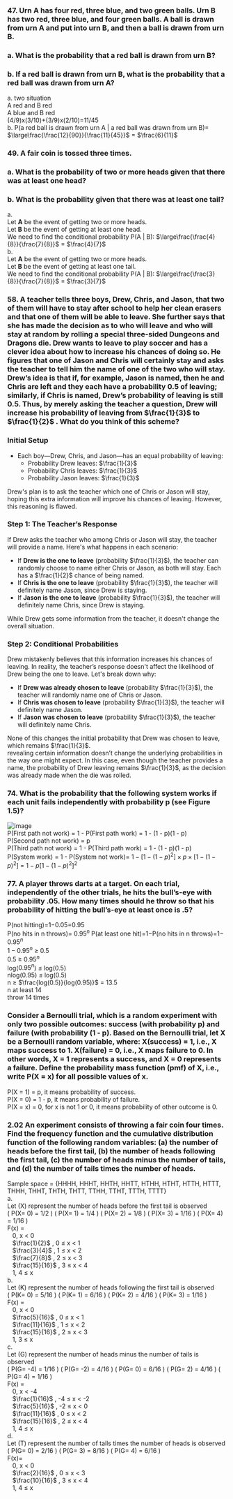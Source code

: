 ### 47. Urn A has four red, three blue, and two green balls. Urn B has two red, three blue, and four green balls. A ball is drawn from urn A and put into urn B, and then a ball is drawn from urn B.  
### a. What is the probability that a red ball is drawn from urn B?  
### b. If a red ball is drawn from urn B, what is the probability that a red ball was drawn from urn A?  
a. two situation  
A red and B red  
A blue and B red  
(4/9)x(3/10)+(3/9)x(2/10)=11/45  
b.
P(a red ball is drawn from urn A | a red ball was drawn from urn B)= $\large\frac{\frac{12}{90}}{\frac{11}{45}}$ = $\frac{6}{11}$
### 49. A fair coin is tossed three times.  
### a. What is the probability of two or more heads given that there was at least one head?  
### b. What is the probability given that there was at least one tail?  
a.  
Let **A** be the event of getting two or more heads.  
Let **B** be the event of getting at least one head.  
We need to find the conditional probability P(A | B): $\large\frac{\frac{4}{8}}{\frac{7}{8}}$ = $\frac{4}{7}$  
b.  
Let **A** be the event of getting two or more heads.  
Let **B** be the event of getting at least one tail.  
We need to find the conditional probability P(A | B): $\large\frac{\frac{3}{8}}{\frac{7}{8}}$ = $\frac{3}{7}$  
### 58. A teacher tells three boys, Drew, Chris, and Jason, that two of them will have to stay after school to help her clean erasers and that one of them will be able to leave. She further says that she has made the decision as to who will leave and who will stay at random by rolling a special three-sided Dungeons and Dragons die. Drew wants to leave to play soccer and has a clever idea about how to increase his chances of doing so. He figures that one of Jason and Chris will certainly stay and asks the teacher to tell him the name of one of the two who will stay. Drew’s idea is that if, for example, Jason is named, then he and Chris are left and they each have a probability 0.5 of leaving; similarly, if Chris is named, Drew’s probability of leaving is still 0.5. Thus, by merely asking the teacher a question, Drew will increase his probability of leaving from  $\frac{1}{3}$ to  $\frac{1}{2}$ . What do you think of this scheme?  
### Initial Setup
- Each boy—Drew, Chris, and Jason—has an equal probability of leaving:
  - Probability Drew leaves:  $\frac{1}{3}$  
  - Probability Chris leaves:  $\frac{1}{3}$  
  - Probability Jason leaves:  $\frac{1}{3}$  

Drew's plan is to ask the teacher which one of Chris or Jason will stay, hoping this extra information will improve his chances of leaving. However, this reasoning is flawed.

### Step 1: The Teacher’s Response
If Drew asks the teacher who among Chris or Jason will stay, the teacher will provide a name. Here's what happens in each scenario:

- If **Drew is the one to leave** (probability  $\frac{1}{3}$), the teacher can randomly choose to name either Chris or Jason, as both will stay. Each has a  $\frac{1}{2}$ chance of being named.
- If **Chris is the one to leave** (probability  $\frac{1}{3}$), the teacher will definitely name Jason, since Drew is staying.
- If **Jason is the one to leave** (probability  $\frac{1}{3}$), the teacher will definitely name Chris, since Drew is staying.

While Drew gets some information from the teacher, it doesn't change the overall situation.

### Step 2: Conditional Probabilities
Drew mistakenly believes that this information increases his chances of leaving. In reality, the teacher’s response doesn't affect the likelihood of Drew being the one to leave. Let's break down why:

- If **Drew was already chosen to leave** (probability  $\frac{1}{3}$), the teacher will randomly name one of Chris or Jason.
- If **Chris was chosen to leave** (probability  $\frac{1}{3}$), the teacher will definitely name Jason.
- If **Jason was chosen to leave** (probability  $\frac{1}{3}$), the teacher will definitely name Chris.

None of this changes the initial probability that Drew was chosen to leave, which remains  $\frac{1}{3}$.  
revealing certain information doesn’t change the underlying probabilities in the way one might expect. In this case, even though the teacher provides a name, the probability of Drew leaving remains  $\frac{1}{3}$, as the decision was already made when the die was rolled.  
### 74. What is the probability that the following system works if each unit fails independently with probability p (see Figure 1.5)?  
![image](https://github.com/user-attachments/assets/dc98f59f-0b15-4e34-9790-608ec30a0850)  
P(First path not work) = 1 - P(First path work) = 1 - (1 - p)(1 - p)  
P(Second path not work) = p  
P(Third path not work) = 1 - P(Third path work) = 1 - (1 - p)(1 - p)  
P(System work) = 1 - P(System not work)= $1 - [1 - (1 - p)^2] \times p \times [1 - (1 - p)^2]$ = $1 - p[1 - (1 - p)^2]^2$  
### 77. A player throws darts at a target. On each trial, independently of the other trials, he hits the bull’s-eye with probability .05. How many times should he throw so that his probability of hitting the bull’s-eye at least once is .5?  
P(not hitting)=1−0.05=0.95  
P(no hits in n throws)= $0.95^n$
P(at least one hit)=1−P(no hits in n throws)=1− $0.95^n$  
$1−0.95^n$ ≥ 0.5  
0.5 ≥ $0.95^n$  
log($0.95^n$) ≤ log(0.5)  
nlog(0.95) ≤ log(0.5)  
n ≥ $\frac{log(0.5)}{log(0.95)}$ = 13.5  
n at least 14  
throw 14 times  
### Consider a Bernoulli trial, which is a random experiment with only two possible outcomes: success (with probability p) and failure (with probability (1 - p). Based on the Bernoulli trial, let X be a Bernoulli random variable, where: X(success) = 1, i.e., X maps success to 1.  X(failure) = 0, i.e., X maps failure to 0.  In other words, X = 1 represents a success, and X = 0 represents a failure.  Define the probability mass function (pmf) of X, i.e., write P(X = x) for all possible values of x.  
P(X = 1) = p, it means probability of success.  
P(X = 0) = 1 - p, it means probability of failure.  
P(X = x) = 0, for x is not 1 or 0, it means probability of other outcome is 0.  
### 2.02 An experiment consists of throwing a fair coin four times. Find the frequency function and the cumulative distribution function of the following random variables: (a) the number of heads before the first tail, (b) the number of heads following the first tail, (c) the number of heads minus the number of tails, and (d) the number of tails times the number of heads.  
Sample space = {HHHH, HHHT, HHTH, HHTT, HTHH, HTHT, HTTH, HTTT, THHH, THHT, THTH, THTT, TTHH, TTHT, TTTH, TTTT}  
a.  
Let (X) represent the number of heads before the first tail is observed  
( P(X= 0) = 1/2 ) 
( P(X= 1) = 1/4 ) 
( P(X= 2) = 1/8 ) 
( P(X= 3) = 1/16 ) 
( P(X= 4) = 1/16 )  
F(x) =  
&nbsp;&nbsp; 0, x < 0  
&nbsp;&nbsp; $\frac{1}{2}$ , 0 ≤ x < 1  
&nbsp;&nbsp; $\frac{3}{4}$ , 1 ≤ x < 2  
&nbsp;&nbsp; $\frac{7}{8}$ , 2 ≤ x < 3  
&nbsp;&nbsp; $\frac{15}{16}$ , 3 ≤ x < 4    
&nbsp;&nbsp; 1, 4 ≤ x  
b.  
Let (K) represent the number of heads following the first tail is observed  
( P(K= 0) = 5/16 ) 
( P(K= 1) = 6/16 ) 
( P(K= 2) = 4/16 ) 
( P(K= 3) = 1/16 )  
F(x) =  
&nbsp;&nbsp; 0, x < 0  
&nbsp;&nbsp; $\frac{5}{16}$ , 0 ≤ x < 1  
&nbsp;&nbsp; $\frac{11}{16}$ , 1 ≤ x < 2  
&nbsp;&nbsp; $\frac{15}{16}$ , 2 ≤ x < 3    
&nbsp;&nbsp; 1, 3 ≤ x  
c.  
Let (G) represent the number of heads minus the number of tails is observed  
( P(G= -4) = 1/16 ) 
( P(G= -2) = 4/16 ) 
( P(G= 0) = 6/16 ) 
( P(G= 2) = 4/16 ) 
( P(G= 4) = 1/16 )  
F(x) =  
&nbsp;&nbsp; 0, x < -4  
&nbsp;&nbsp; $\frac{1}{16}$ , -4 ≤ x < -2  
&nbsp;&nbsp; $\frac{5}{16}$ , -2 ≤ x < 0  
&nbsp;&nbsp; $\frac{11}{16}$ , 0 ≤ x < 2  
&nbsp;&nbsp; $\frac{15}{16}$ , 2 ≤ x < 4  
&nbsp;&nbsp; 1, 4 ≤ x  
d.  
Let (T) represent the number of tails times the number of heads is observed  
( P(G= 0) = 2/16 ) 
( P(G= 3) = 8/16 ) 
( P(G= 4) = 6/16 )  
F(x)=  
&nbsp;&nbsp; 0, x < 0  
&nbsp;&nbsp; $\frac{2}{16}$ , 0 ≤ x < 3  
&nbsp;&nbsp; $\frac{10}{16}$ , 3 ≤ x < 4  
&nbsp;&nbsp; 1, 4 ≤ x   

